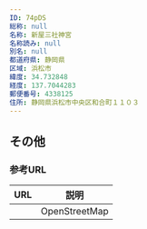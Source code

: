 ```yaml
---
ID: 74pDS
総称: null
名称: 新屋三社神宮
名称読み: null
別名: null
都道府県: 静岡県
区域: 浜松市
緯度: 34.732848
経度: 137.7044283
郵便番号: 4338125
住所: 静岡県浜松市中央区和合町１１０３
---
```


## その他

### 参考URL

| URL | 説明          |
| --- | ------------- |
|     | OpenStreetMap |
